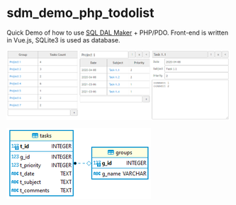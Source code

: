 # sdm_demo_php_todolist
Quick Demo of how to use [SQL DAL Maker](https://github.com/panedrone/sqldalmaker) + PHP/PDO.
Front-end is written in Vue.js, SQLite3 is used as database.

![demo-go.png](demo-go.png)

![erd.png](erd.png)

